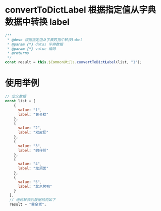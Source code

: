 # convertToDictLabel 根据指定值从字典数据中转换 label

```javascript
/**
 * @desc 根据指定值从字典数据中转换label
 * @param {*} datas 字典数据
 * @param {*} value 编码
 * @returns
 */
const result = this.$CommonUtils.convertToDictLabel(list, "1");
```

# 使用举例

```javascript
// 定义数据
const list = [
    {
      value: "1",
      label: "黄金糕"
    },
    {
      value: "2",
      label: "双皮奶"
    },
    {
      value: "3",
      label: "蚵仔煎"
    },
    {
      value: "4",
      label: "龙须面"
    },
    {
      value: "5",
      label: "北京烤鸭"
    }
  ],
  // 通过转换后数据结构如下
  result = "黄金糕";
```
